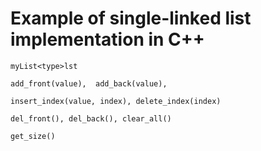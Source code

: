 # Example of single-linked list implementation in C++

`myList<type>lst`

`add_front(value),  add_back(value), `

`insert_index(value, index), delete_index(index) `

`del_front(), del_back(), clear_all()`

`get_size()`

